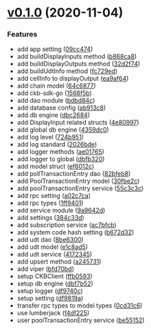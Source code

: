 # [v0.1.0](https://github.com/shaojunda/ckb-node-websocket-client/compare/v0.0.1...v0.1.0) (2020-11-04)


### Features

* add app setting ([09cc474](https://github.com/shaojunda/ckb-node-websocket-client/commit/09cc474))
* add buildDisplayInputs method ([b868ca8](https://github.com/shaojunda/ckb-node-websocket-client/commit/b868ca8))
* add buildDisplayOutputs method ([32d2f74](https://github.com/shaojunda/ckb-node-websocket-client/commit/32d2f74))
* add buildUdtInfo method ([fc729ed](https://github.com/shaojunda/ckb-node-websocket-client/commit/fc729ed))
* add cellInfo to displayOutput ([ea9af64](https://github.com/shaojunda/ckb-node-websocket-client/commit/ea9af64))
* add chain model ([64c6877](https://github.com/shaojunda/ckb-node-websocket-client/commit/64c6877))
* add ckb-sdk-go ([1568f5b](https://github.com/shaojunda/ckb-node-websocket-client/commit/1568f5b))
* add dao module ([bdbd84c](https://github.com/shaojunda/ckb-node-websocket-client/commit/bdbd84c))
* add database config ([ab913c8](https://github.com/shaojunda/ckb-node-websocket-client/commit/ab913c8))
* add db engine ([dbc2684](https://github.com/shaojunda/ckb-node-websocket-client/commit/dbc2684))
* add DisplayInput related structs ([4e80997](https://github.com/shaojunda/ckb-node-websocket-client/commit/4e80997))
* add global db engine ([4359dc0](https://github.com/shaojunda/ckb-node-websocket-client/commit/4359dc0))
* add log level ([724b951](https://github.com/shaojunda/ckb-node-websocket-client/commit/724b951))
* add log standard ([2026bde](https://github.com/shaojunda/ckb-node-websocket-client/commit/2026bde))
* add logger methods ([ae01765](https://github.com/shaojunda/ckb-node-websocket-client/commit/ae01765))
* add logger to global ([dbfb320](https://github.com/shaojunda/ckb-node-websocket-client/commit/dbfb320))
* add model struct ([ef6012c](https://github.com/shaojunda/ckb-node-websocket-client/commit/ef6012c))
* add pollTransactionEntry dao ([82bfeb8](https://github.com/shaojunda/ckb-node-websocket-client/commit/82bfeb8))
* add PoolTransactionEntry model ([30fbe2c](https://github.com/shaojunda/ckb-node-websocket-client/commit/30fbe2c))
* add poolTransactionEntry service ([55c3c3c](https://github.com/shaojunda/ckb-node-websocket-client/commit/55c3c3c))
* add rpc setting ([a02c7ca](https://github.com/shaojunda/ckb-node-websocket-client/commit/a02c7ca))
* add rpc types ([1ff9401](https://github.com/shaojunda/ckb-node-websocket-client/commit/1ff9401))
* add service module ([9a9642d](https://github.com/shaojunda/ckb-node-websocket-client/commit/9a9642d))
* add settings ([384c33d](https://github.com/shaojunda/ckb-node-websocket-client/commit/384c33d))
* add subscription service ([ac7bfcb](https://github.com/shaojunda/ckb-node-websocket-client/commit/ac7bfcb))
* add system code hash setting ([b672d32](https://github.com/shaojunda/ckb-node-websocket-client/commit/b672d32))
* add udt dao ([8be6300](https://github.com/shaojunda/ckb-node-websocket-client/commit/8be6300))
* add udt model ([e1c8ad5](https://github.com/shaojunda/ckb-node-websocket-client/commit/e1c8ad5))
* add udt service ([4172345](https://github.com/shaojunda/ckb-node-websocket-client/commit/4172345))
* add upsert method ([a245731](https://github.com/shaojunda/ckb-node-websocket-client/commit/a245731))
* add viper ([bfd70bd](https://github.com/shaojunda/ckb-node-websocket-client/commit/bfd70bd))
* setup CKBClient ([ffb0593](https://github.com/shaojunda/ckb-node-websocket-client/commit/ffb0593))
* setup db engine ([dbf7b52](https://github.com/shaojunda/ckb-node-websocket-client/commit/dbf7b52))
* setup logger ([df9740c](https://github.com/shaojunda/ckb-node-websocket-client/commit/df9740c))
* setup setting ([df9819a](https://github.com/shaojunda/ckb-node-websocket-client/commit/df9819a))
* transfer rpc types to model types ([0cd31c6](https://github.com/shaojunda/ckb-node-websocket-client/commit/0cd31c6))
* use lumberjack ([f4df225](https://github.com/shaojunda/ckb-node-websocket-client/commit/f4df225))
* user poolTransactionEntry service ([be55152](https://github.com/shaojunda/ckb-node-websocket-client/commit/be55152))


